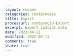 ```yaml
---
layout: resume
categories: rootprocess
title: Export
processurl: rootprocid-Export
excerpt: Export spatial data
date: 2022-04-11
modified: 2022-04-11
comments: true
share: true
---
```


